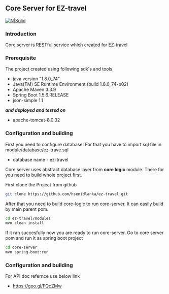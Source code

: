## Core Server for EZ-travel

[![N|Solid](http://i.imgur.com/onfjH4w.jpg)](https://nodesource.com/products/nsolid)


### Introduction

Core server is RESTful service which created for EZ-travel 

### Prerequisite
The project created using following sdk's and tools.
  - java version "1.8.0_74"
  - Java(TM) SE Runtime Environment (build 1.8.0_74-b02)
  - Apache Maven 3.3.9
  - Spring Boot 1.5.6.RELEASE
  - json-simple 1.1
  
**_and deployed and tested on_**
  - apache-tomcat-8.0.32
  
### Configuration and building
First you need to configure database. For that you have to import sql file in module/database/ez-trave.sql

- database name - ez-travel


Core server uses abstract database layer from **core logic** module. There for you need to build whole project first. 

First clone the Project from github
```sh
git clone https://github.com/hsenidlanka/ez-travel.git

```

After that you need to build core-logic to run core-server.
It can easily build by main parent pom. 

```sh
cd ez-travel/modules
mvn clean install
```
If it ran succesfully now you are ready to run core-server.
Go to core server pom and run it as spring boot project
```sh
cd core-server
mvn spring-boot:run
```

### Configuration and building

For API doc refernce use below link

* https://goo.gl/FQcZMw

